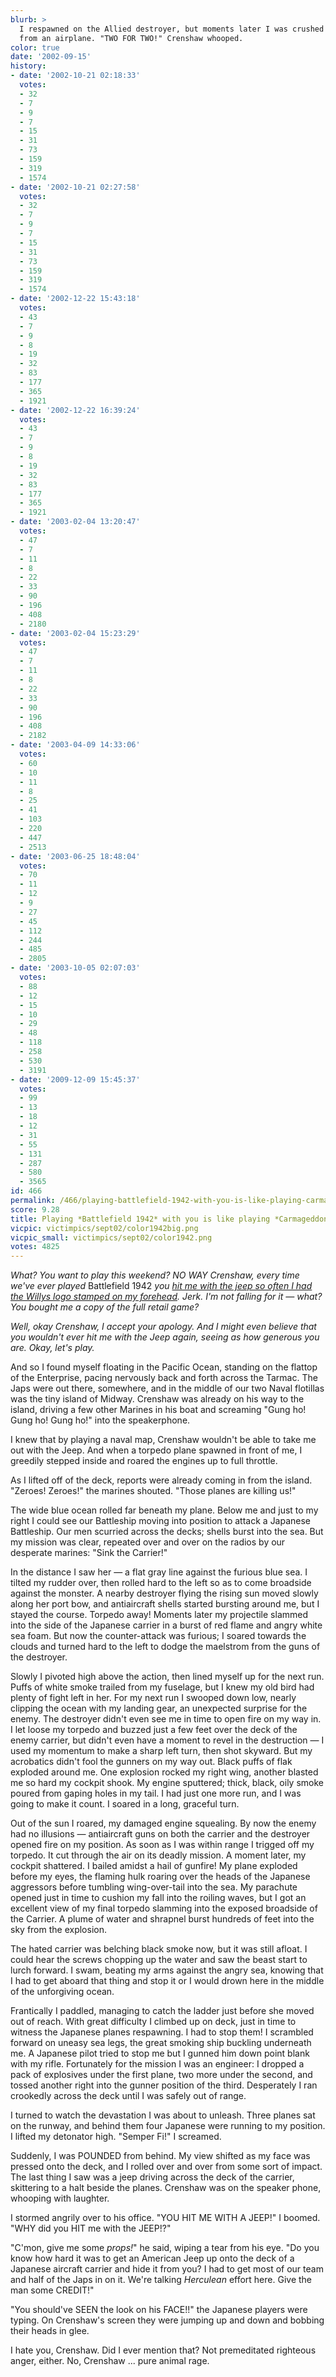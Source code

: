 ```yaml
---
blurb: >
  I respawned on the Allied destroyer, but moments later I was crushed by a Jeep dropped
  from an airplane. "TWO FOR TWO!" Crenshaw whooped.
color: true
date: '2002-09-15'
history:
- date: '2002-10-21 02:18:33'
  votes:
  - 32
  - 7
  - 9
  - 7
  - 15
  - 31
  - 73
  - 159
  - 319
  - 1574
- date: '2002-10-21 02:27:58'
  votes:
  - 32
  - 7
  - 9
  - 7
  - 15
  - 31
  - 73
  - 159
  - 319
  - 1574
- date: '2002-12-22 15:43:18'
  votes:
  - 43
  - 7
  - 9
  - 8
  - 19
  - 32
  - 83
  - 177
  - 365
  - 1921
- date: '2002-12-22 16:39:24'
  votes:
  - 43
  - 7
  - 9
  - 8
  - 19
  - 32
  - 83
  - 177
  - 365
  - 1921
- date: '2003-02-04 13:20:47'
  votes:
  - 47
  - 7
  - 11
  - 8
  - 22
  - 33
  - 90
  - 196
  - 408
  - 2180
- date: '2003-02-04 15:23:29'
  votes:
  - 47
  - 7
  - 11
  - 8
  - 22
  - 33
  - 90
  - 196
  - 408
  - 2182
- date: '2003-04-09 14:33:06'
  votes:
  - 60
  - 10
  - 11
  - 8
  - 25
  - 41
  - 103
  - 220
  - 447
  - 2513
- date: '2003-06-25 18:48:04'
  votes:
  - 70
  - 11
  - 12
  - 9
  - 27
  - 45
  - 112
  - 244
  - 485
  - 2805
- date: '2003-10-05 02:07:03'
  votes:
  - 88
  - 12
  - 15
  - 10
  - 29
  - 48
  - 118
  - 258
  - 530
  - 3191
- date: '2009-12-09 15:45:37'
  votes:
  - 99
  - 13
  - 18
  - 12
  - 31
  - 55
  - 131
  - 287
  - 580
  - 3565
id: 466
permalink: /466/playing-battlefield-1942-with-you-is-like-playing-carmageddon/
score: 9.28
title: Playing *Battlefield 1942* with you is like playing *Carmageddon.*
vicpic: victimpics/sept02/color1942big.png
vicpic_small: victimpics/sept02/color1942.png
votes: 4825
---
```


*What? You want to play this weekend? NO WAY Crenshaw, every time we've
ever played* Battlefield 1942 *you [hit me with the jeep so often I had
the Willys logo stamped on my forehead](@/victim/458.md). Jerk. I'm
not falling for it — what? You bought me a copy of the full retail
game?*

*Well, okay Crenshaw, I accept your apology. And I might even believe
that you wouldn't ever hit me with the Jeep again, seeing as how
generous you are. Okay, let's play.*

And so I found myself floating in the Pacific Ocean, standing on the
flattop of the Enterprise, pacing nervously back and forth across the
Tarmac. The Japs were out there, somewhere, and in the middle of our two
Naval flotillas was the tiny island of Midway. Crenshaw was already on
his way to the island, driving a few other Marines in his boat and
screaming "Gung ho! Gung ho! Gung ho!" into the speakerphone.

I knew that by playing a naval map, Crenshaw wouldn't be able to take me
out with the Jeep. And when a torpedo plane spawned in front of me, I
greedily stepped inside and roared the engines up to full throttle.

As I lifted off of the deck, reports were already coming in from the
island. "Zeroes! Zeroes!" the marines shouted. "Those planes are killing
us!"

The wide blue ocean rolled far beneath my plane. Below me and just to my
right I could see our Battleship moving into position to attack a
Japanese Battleship. Our men scurried across the decks; shells burst
into the sea. But my mission was clear, repeated over and over on the
radios by our desperate marines: "Sink the Carrier!"

In the distance I saw her — a flat gray line against the furious blue
sea. I tilted my rudder over, then rolled hard to the left so as to come
broadside against the monster. A nearby destroyer flying the rising sun
moved slowly along her port bow, and antiaircraft shells started
bursting around me, but I stayed the course. Torpedo away! Moments later
my projectile slammed into the side of the Japanese carrier in a burst
of red flame and angry white sea foam. But now the counter-attack was
furious; I soared towards the clouds and turned hard to the left to
dodge the maelstrom from the guns of the destroyer.

Slowly I pivoted high above the action, then lined myself up for the
next run. Puffs of white smoke trailed from my fuselage, but I knew my
old bird had plenty of fight left in her. For my next run I swooped down
low, nearly clipping the ocean with my landing gear, an unexpected
surprise for the enemy. The destroyer didn't even see me in time to open
fire on my way in. I let loose my torpedo and buzzed just a few feet
over the deck of the enemy carrier, but didn't even have a moment to
revel in the destruction — I used my momentum to make a sharp left
turn, then shot skyward. But my acrobatics didn't fool the gunners on my
way out. Black puffs of flak exploded around me. One explosion rocked my
right wing, another blasted me so hard my cockpit shook. My engine
sputtered; thick, black, oily smoke poured from gaping holes in my tail.
I had just one more run, and I was going to make it count. I soared in a
long, graceful turn.

Out of the sun I roared, my damaged engine squealing. By now the enemy
had no illusions — antiaircraft guns on both the carrier and the
destroyer opened fire on my position. As soon as I was within range I
trigged off my torpedo. It cut through the air on its deadly mission. A
moment later, my cockpit shattered. I bailed amidst a hail of gunfire!
My plane exploded before my eyes, the flaming hulk roaring over the
heads of the Japanese aggressors before tumbling wing-over-tail into the
sea. My parachute opened just in time to cushion my fall into the
roiling waves, but I got an excellent view of my final torpedo slamming
into the exposed broadside of the Carrier. A plume of water and shrapnel
burst hundreds of feet into the sky from the explosion.

The hated carrier was belching black smoke now, but it was still afloat.
I could hear the screws chopping up the water and saw the beast start to
lurch forward. I swam, beating my arms against the angry sea, knowing
that I had to get aboard that thing and stop it or I would drown here in
the middle of the unforgiving ocean.

Frantically I paddled, managing to catch the ladder just before she
moved out of reach. With great difficulty I climbed up on deck, just in
time to witness the Japanese planes respawning. I had to stop them! I
scrambled forward on uneasy sea legs, the great smoking ship buckling
underneath me. A Japanese pilot tried to stop me but I gunned him down
point blank with my rifle. Fortunately for the mission I was an
engineer: I dropped a pack of explosives under the first plane, two more
under the second, and tossed another right into the gunner position of
the third. Desperately I ran crookedly across the deck until I was
safely out of range.

I turned to watch the devastation I was about to unleash. Three planes
sat on the runway, and behind them four Japanese were running to my
position. I lifted my detonator high. "Semper Fi!" I screamed.

Suddenly, I was POUNDED from behind. My view shifted as my face was
pressed onto the deck, and I rolled over and over from some sort of
impact. The last thing I saw was a jeep driving across the deck of the
carrier, skittering to a halt beside the planes. Crenshaw was on the
speaker phone, whooping with laughter.

I stormed angrily over to his office. "YOU HIT ME WITH A JEEP!" I
boomed. "WHY did you HIT me with the JEEP!?"

"C'mon, give me some *props!*" he said, wiping a tear from his eye. "Do
you know how hard it was to get an American Jeep up onto the deck of a
Japanese aircraft carrier and hide it from you? I had to get most of our
team and half of the Japs in on it. We're talking *Herculean* effort
here. Give the man some CREDIT!"

"You should've SEEN the look on his FACE!!" the Japanese players were
typing. On Crenshaw's screen they were jumping up and down and bobbing
their heads in glee.

I hate you, Crenshaw. Did I ever mention that? Not premeditated
righteous anger, either. No, Crenshaw ... pure animal rage.